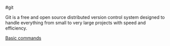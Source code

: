#git 

Git is a free and open source distributed version control system designed to handle everything from small to very large projects with speed and efficiency.

[Basic commands](<Git/Basic commands>)
